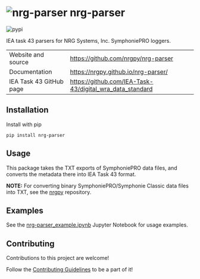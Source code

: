 # ![nrg-parser](https://www.gravatar.com/avatar/6282094b092c756acc9f7552b164edfe?s=24) nrg-parser

![pypi](https://img.shields.io/pypi/v/nrg-parser)

IEA task 43 parsers for NRG Systems, Inc. SymphoniePRO loggers.

|                         |                                                                       |
|-------------------------|-----------------------------------------------------------------------|
| Website and source      | <https://github.com/nrgpy/nrg-parser>                                 |
| Documentation           | <https://nrgpy.github.io/nrg-parser/>                                 |
| IEA Task 43 GitHub page | <https://github.com/IEA-Task-43/digital_wra_data_standard> |

## Installation

Install with pip

`pip install nrg-parser`

## Usage

This package takes the TXT exports of SymphoniePRO data files, and converts the metadata there into IEA Task 43 format.

__NOTE:__ For converting binary SymphoniePRO/Symphonie Classic data files into TXT, see the [nrgpy](https://github.com/nrgpy/nrgpy) repository.

## Examples

See the [nrg-parser_example.ipynb](./nrg-parser_example.ipynb) Jupyter Notebook for usage examples.

## Contributing

Contributions to this project are welcome!

Follow the [Contributing Guidelines](./CONTRIBUTING.md) to be a part of it!
